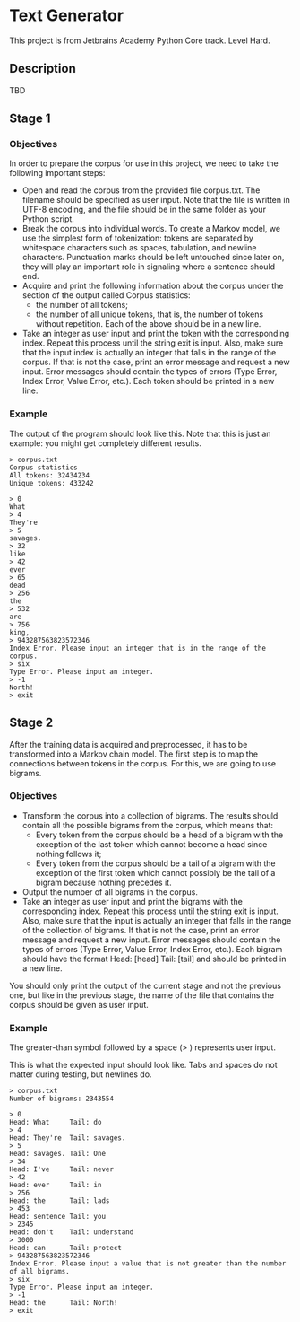 # Text Generator

This project is from Jetbrains Academy Python Core track. Level Hard.

## Description

TBD

## Stage 1

### Objectives

In order to prepare the corpus for use in this project, we need to take the following important steps:

- Open and read the corpus from the provided file corpus.txt. The filename should be specified as user input. Note that
  the file is written in UTF-8 encoding, and the file should be in the same folder as your Python script.
- Break the corpus into individual words. To create a Markov model, we use the simplest form of tokenization: tokens are
  separated by whitespace characters such as spaces, tabulation, and newline characters. Punctuation marks should be
  left untouched since later on, they will play an important role in signaling where a sentence should end.
- Acquire and print the following information about the corpus under the section of the output called Corpus statistics: 
  - the number of all tokens; 
  - the number of all unique tokens, that is, the number of tokens without repetition. Each
      of the above should be in a new line.
- Take an integer as user input and print the token with the corresponding index. Repeat this process until the string
  exit is input. Also, make sure that the input index is actually an integer that falls in the range of the corpus. If
  that is not the case, print an error message and request a new input. Error messages should contain the types of
  errors (Type Error, Index Error, Value Error, etc.). Each token should be printed in a new line.

### Example
The output of the program should look like this. Note that this is just an example: you might get completely different results.
```text
> corpus.txt
Corpus statistics
All tokens: 32434234
Unique tokens: 433242

> 0
What
> 4
They're
> 5
savages.
> 32
like
> 42
ever
> 65
dead
> 256
the
> 532
are
> 756
king,
> 943287563823572346
Index Error. Please input an integer that is in the range of the corpus.
> six
Type Error. Please input an integer.
> -1
North!
> exit
```

## Stage 2
After the training data is acquired and preprocessed, it has to be transformed into a Markov chain model. The first step is to map the connections between tokens in the corpus. For this, we are going to use bigrams.
### Objectives

- Transform the corpus into a collection of bigrams. The results should contain all the possible bigrams from the corpus, which means that:
  - Every token from the corpus should be a head of a bigram with the exception of the last token which cannot become a head since nothing follows it;
  - Every token from the corpus should be a tail of a bigram with the exception of the first token which cannot possibly be the tail of a bigram because nothing precedes it.
- Output the number of all bigrams in the corpus.
- Take an integer as user input and print the bigrams with the corresponding index. Repeat this process until the string exit is input. Also, make sure that the input is actually an integer that falls in the range of the collection of bigrams. If that is not the case, print an error message and request a new input. Error messages should contain the types of errors (Type Error, Value Error, Index Error, etc.). Each bigram should have the format Head: [head] Tail: [tail] and should be printed in a new line.

You should only print the output of the current stage and not the previous one, but like in the previous stage, the name of the file that contains the corpus should be given as user input.
### Example

The greater-than symbol followed by a space (> ) represents user input.

This is what the expected input should look like. Tabs and spaces do not matter during testing, but newlines do.
```text
> corpus.txt
Number of bigrams: 2343554

> 0
Head: What     Tail: do
> 4
Head: They're  Tail: savages.
> 5
Head: savages. Tail: One
> 34
Head: I've     Tail: never
> 42
Head: ever     Tail: in
> 256
Head: the      Tail: lads
> 453
Head: sentence Tail: you
> 2345
Head: don't    Tail: understand
> 3000
Head: can      Tail: protect
> 943287563823572346
Index Error. Please input a value that is not greater than the number of all bigrams.
> six
Type Error. Please input an integer.
> -1
Head: the      Tail: North!
> exit
```